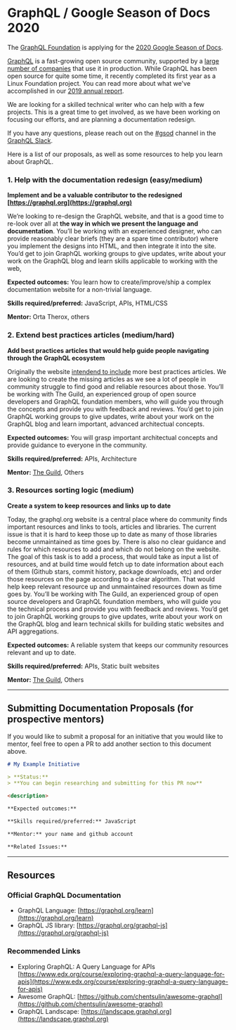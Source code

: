 # GraphQL / Google Season of Docs 2020

The [GraphQL Foundation](https://foundation.graphql.org) is applying for the [2020 Google Season of Docs](https://developers.google.com/season-of-docs).

[GraphQL](https://graphql.org) is a fast-growing open source community, supported by a [large number of companies](https://landscape.graphql.org) that use it in production.  While GraphQL has been open source for quite some time, it recently completed its first year as a Linux Foundation project.  You can read more about what we've accomplished in our [2019 annual report](https://foundation.graphql.org/reports/annual-report-2019/).

We are looking for a skilled technical writer who can help with a few projects.  This is a great time to get involved, as we have been working on focusing our efforts, and are planning a documentation redesign.

If you have any questions, please reach out on the [#gsod]() channel in the [GraphQL Slack](https://slack.graphql.org).

Here is a list of our proposals, as well as some resources to help you learn about GraphQL.

### 1. Help with the documentation redesign (easy/medium)

**Implement and be a valuable contributor to the redesigned [https://graphql.org](https://graphql.org)**

We’re looking to re-design the GraphQL website, and that is a good time to re-look over all at **the way in which we present the language and documentation**.
You’ll be working with an experienced designer, who can provide reasonably clear briefs (they are a spare time contributor) where you implement the designs into HTML, and then integrate it into the site.
You’d get to join GraphQL working groups to give updates, write about your work on the GraphQL blog and learn skills applicable to working with the web,

**Expected outcomes:** You learn how to create/improve/ship a complex documentation website for a non-trivial language.

**Skills required/preferred:** JavaScript, APIs, HTML/CSS

**Mentor:** Orta Therox, others

### 2. Extend best practices articles (medium/hard)

**Add best practices articles that would help guide people navigating through the GraphQL ecosystem**

Originally the website [intendend to include](https://github.com/graphql/graphql.github.io/issues/41) more best practices articles.
We are looking to create the missing articles as we see a lot of people in community struggle to find good and reliable resources about those.
You’ll be working with The Guild, an experienced group of open source developers and GraphQL foundation members, who will guide you through the concepts and provide you with feedback and reviews.
You’d get to join GraphQL working groups to give updates, write about your work on the GraphQL blog and learn important, advanced architectual concepts.

**Expected outcomes:** You will grasp important architectual concepts and provide guidance to everyone in the community.

**Skills required/preferred:** APIs, Architecture

**Mentor:** [The Guild](http://github.com/the-guild-org), Others

### 3. Resources sorting logic (medium)

**Create a system to keep resources and links up to date**

Today, the graphql.org website is a central place where do community finds important resources and links to tools, articles and libraries.
The current issue is that it is hard to keep those up to date as many of those libraries become unmaintained as time goes by.
There is also no clear guidance and rules for which resources to add and which do not belong on the website.
The goal of this task is to add a process, that would take as input a list of resources, and at build time would fetch up to date information about each of them (Github stars, commit history, package downloads, etc) and order those resources on the page according to a clear algorithm.
That would help keep relevant resource up and unmaintained resources down as time goes by.
You’ll be working with The Guild, an experienced group of open source developers and GraphQL foundation members, who will guide you the technical process and provide you with feedback and reviews.
You’d get to join GraphQL working groups to give updates, write about your work on the GraphQL blog and learn technical skills for building static websites and API aggregations.

**Expected outcomes:** A reliable system that keeps our community resources relevant and up to date.

**Skills required/preferred:** APIs, Static built websites

**Mentor:** [The Guild](http://github.com/the-guild-org), Others

---

## Submitting Documentation Proposals (for prospective mentors)

If you would like to submit a proposal for an initiative that you would like to mentor, feel free to open a PR to add another section to this document above.

```md
# My Example Initiative

> **Status:** 
> **You can begin researching and submitting for this PR now**

<description>

**Expected outcomes:**

**Skills required/preferred:** JavaScript

**Mentor:** your name and github account

**Related Issues:**
```

---

## Resources

### Official GraphQL Documentation

- GraphQL Language: [https://graphql.org/learn](https://graphql.org/learn)
- GraphQL JS library: [https://graphql.org/graphql-js](https://graphql.org/graphql-js)

### Recommended Links

- Exploring GraphQL: A Query Language for APIs [https://www.edx.org/course/exploring-graphql-a-query-language-for-apis](https://www.edx.org/course/exploring-graphql-a-query-language-for-apis)
- Awesome GraphQL: [https://github.com/chentsulin/awesome-graphql](https://github.com/chentsulin/awesome-graphql)
- GraphQL Landscape: [https://landscape.graphql.org](https://landscape.graphql.org)
